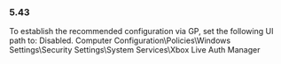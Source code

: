 
### 5.43  
To establish the recommended configuration via GP, set the following UI path to: Disabled. 
Computer Configuration\Policies\Windows Settings\Security Settings\System 
Services\Xbox Live Auth Manager 
